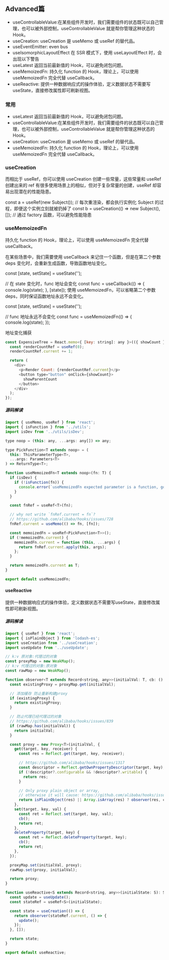 ## Advanced篇


* useControllableValue:在某些组件开发时，我们需要组件的状态既可以自己管理，也可以被外部控制，useControllableValue 就是帮你管理这种状态的 Hook。
* useCreation: useCreation 是 useMemo 或 useRef 的替代品。
* useEventEmitter: even bus
* useIsomorphicLayoutEffect 在 SSR 模式下，使用 useLayoutEffect 时，会出现以下警告
* useLatest 返回当前最新值的 Hook，可以避免闭包问题。
* useMemoizedFn: 持久化 function 的 Hook，理论上，可以使用 useMemoizedFn 完全代替 useCallback。
* useReactive: 提供一种数据响应式的操作体验，定义数据状态不需要写useState，直接修改属性即可刷新视图。

### 常用

* useLatest 返回当前最新值的 Hook，可以避免闭包问题。
* useControllableValue:在某些组件开发时，我们需要组件的状态既可以自己管理，也可以被外部控制，useControllableValue 就是帮你管理这种状态的 Hook。
* useCreation: useCreation 是 useMemo 或 useRef 的替代品。
* useMemoizedFn: 持久化 function 的 Hook，理论上，可以使用 useMemoizedFn 完全代替 useCallback。

### useCreation

而相比于 useRef，你可以使用 useCreation 创建一些常量，这些常量和 useRef 创建出来的 ref 有很多使用场景上的相似，但对于复杂常量的创建，useRef 却容易出现潜在的性能隐患。

const a = useRef(new Subject()); // 每次重渲染，都会执行实例化 Subject 的过程，即便这个实例立刻就被扔掉了
const b = useCreation(() => new Subject(), []); // 通过 factory 函数，可以避免性能隐患


### useMemoizedFn

持久化 function 的 Hook，理论上，可以使用 useMemoizedFn 完全代替 useCallback。

在某些场景中，我们需要使用 useCallback 来记住一个函数，但是在第二个参数 deps 变化时，会重新生成函数，导致函数地址变化。

const [state, setState] = useState('');

// 在 state 变化时，func 地址会变化
const func = useCallback(() => {
  console.log(state);
}, [state]);
使用 useMemoizedFn，可以省略第二个参数 deps，同时保证函数地址永远不会变化。


const [state, setState] = useState('');

// func 地址永远不会变化
const func = useMemoizedFn(() => {
  console.log(state);
});


地址变化捕获
```javascript
const ExpensiveTree = React.memo<{ [key: string]: any }>(({ showCount }) => {
  const renderCountRef = useRef(0);
  renderCountRef.current += 1;

  return (
    <div>
      <p>Render Count: {renderCountRef.current}</p>
      <button type="button" onClick={showCount}>
        showParentCount
      </button>
    </div>
  );
});
```

##### 源码解读

```javascript
import { useMemo, useRef } from 'react';
import { isFunction } from '../utils';
import isDev from '../utils/isDev';

type noop = (this: any, ...args: any[]) => any;

type PickFunction<T extends noop> = (
  this: ThisParameterType<T>,
  ...args: Parameters<T>
) => ReturnType<T>;

function useMemoizedFn<T extends noop>(fn: T) {
  if (isDev) {
    if (!isFunction(fn)) {
      console.error(`useMemoizedFn expected parameter is a function, got ${typeof fn}`);
    }
  }

  const fnRef = useRef<T>(fn);

  // why not write `fnRef.current = fn`?
  // https://github.com/alibaba/hooks/issues/728
  fnRef.current = useMemo(() => fn, [fn]);

  const memoizedFn = useRef<PickFunction<T>>();
  if (!memoizedFn.current) {
    memoizedFn.current = function (this, ...args) {
      return fnRef.current.apply(this, args);
    };
  }

  return memoizedFn.current as T;
}

export default useMemoizedFn;

```

#### useReactive

提供一种数据响应式的操作体验，定义数据状态不需要写useState，直接修改属性即可刷新视图。

##### 源码解读
```javascript
import { useRef } from 'react';
import { isPlainObject } from 'lodash-es';
import useCreation from '../useCreation';
import useUpdate from '../useUpdate';

// k:v 原对象:代理过的对象
const proxyMap = new WeakMap();
// k:v 代理过的对象:原对象
const rawMap = new WeakMap();

function observer<T extends Record<string, any>>(initialVal: T, cb: () => void): T {
  const existingProxy = proxyMap.get(initialVal);

  // 添加缓存 防止重新构建proxy
  if (existingProxy) {
    return existingProxy;
  }

  // 防止代理已经代理过的对象
  // https://github.com/alibaba/hooks/issues/839
  if (rawMap.has(initialVal)) {
    return initialVal;
  }

  const proxy = new Proxy<T>(initialVal, {
    get(target, key, receiver) {
      const res = Reflect.get(target, key, receiver);

      // https://github.com/alibaba/hooks/issues/1317
      const descriptor = Reflect.getOwnPropertyDescriptor(target, key);
      if (!descriptor?.configurable && !descriptor?.writable) {
        return res;
      }

      // Only proxy plain object or array,
      // otherwise it will cause: https://github.com/alibaba/hooks/issues/2080
      return isPlainObject(res) || Array.isArray(res) ? observer(res, cb) : res;
    },
    set(target, key, val) {
      const ret = Reflect.set(target, key, val);
      cb();
      return ret;
    },
    deleteProperty(target, key) {
      const ret = Reflect.deleteProperty(target, key);
      cb();
      return ret;
    },
  });

  proxyMap.set(initialVal, proxy);
  rawMap.set(proxy, initialVal);

  return proxy;
}

function useReactive<S extends Record<string, any>>(initialState: S): S {
  const update = useUpdate();
  const stateRef = useRef<S>(initialState);

  const state = useCreation(() => {
    return observer(stateRef.current, () => {
      update();
    });
  }, []);

  return state;
}

export default useReactive;

```